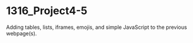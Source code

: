 # 1316_Project4-5
Adding tables, lists, iframes, emojis, and simple JavaScript to the previous webpage(s).
